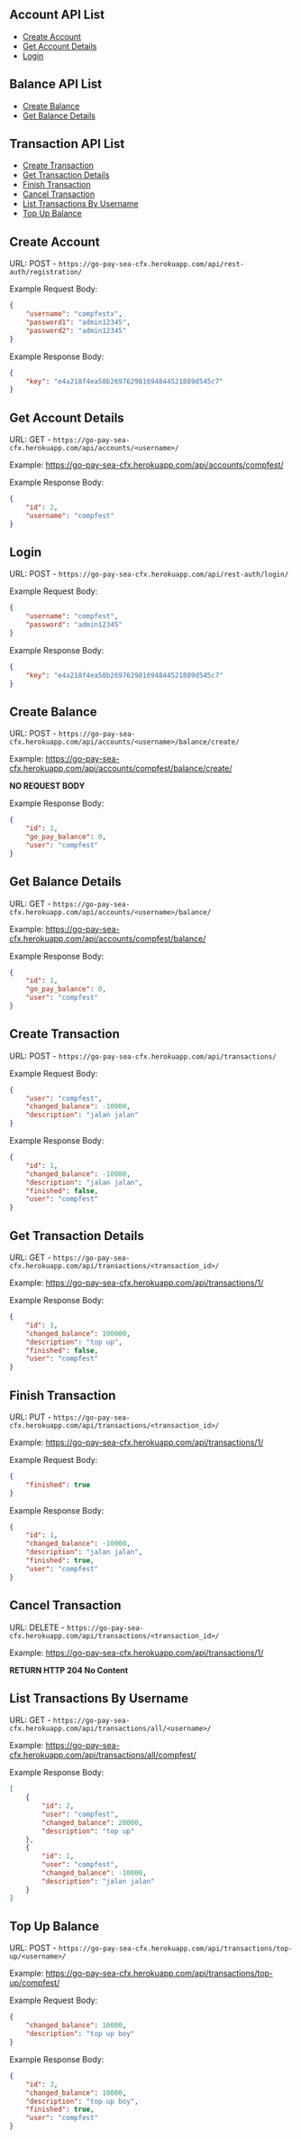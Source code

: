 ## Account API List

* [Create Account](#create-account)
* [Get Account Details](#get-account-details)
* [Login](#login)

## Balance API List

* [Create Balance](#create-balance)
* [Get Balance Details](#get-balance-details)

## Transaction API List

* [Create Transaction](#create-transaction)
* [Get Transaction Details](#get-transaction-details)
* [Finish Transaction](#finish-transaction)
* [Cancel Transaction](#cancel-transaction)
* [List Transactions By Username](#list-transactions-by-username)
* [Top Up Balance](#top-up-balance)


## Create Account
URL: POST - `https://go-pay-sea-cfx.herokuapp.com/api/rest-auth/registration/`

Example Request Body:

```json
{
    "username": "compfestx",
    "password1": "admin12345",
    "password2": "admin12345"
}
```

Example Response Body:

```json
{
    "key": "e4a218f4ea58b269762981694844521889d545c7"
}
```

## Get Account Details
URL: GET - `https://go-pay-sea-cfx.herokuapp.com/api/accounts/<username>/`

Example: https://go-pay-sea-cfx.herokuapp.com/api/accounts/compfest/

Example Response Body:

```json
{
    "id": 2,
    "username": "compfest"
}
```


## Login
URL: POST - `https://go-pay-sea-cfx.herokuapp.com/api/rest-auth/login/`

Example Request Body:

```json
{
    "username": "compfest",
    "password": "admin12345"
}
```

Example Response Body:

```json
{
    "key": "e4a218f4ea58b269762981694844521889d545c7"
}
```

## Create Balance
URL: POST - `https://go-pay-sea-cfx.herokuapp.com/api/accounts/<username>/balance/create/`

Example: https://go-pay-sea-cfx.herokuapp.com/api/accounts/compfest/balance/create/

__NO REQUEST BODY__

Example Response Body:

```json
{
    "id": 1,
    "go_pay_balance": 0,
    "user": "compfest"
}
```

## Get Balance Details
URL: GET - `https://go-pay-sea-cfx.herokuapp.com/api/accounts/<username>/balance/`

Example: https://go-pay-sea-cfx.herokuapp.com/api/accounts/compfest/balance/

Example Response Body:

```json
{
    "id": 1,
    "go_pay_balance": 0,
    "user": "compfest"
}
```

## Create Transaction
URL: POST - `https://go-pay-sea-cfx.herokuapp.com/api/transactions/`

Example Request Body:

```json
{
    "user": "compfest",
    "changed_balance": -10000,
    "description": "jalan jalan"
}
```

Example Response Body:

```json
{
    "id": 1,
    "changed_balance": -10000,
    "description": "jalan jalan",
    "finished": false,
    "user": "compfest"
}
```


## Get Transaction Details
URL: GET - `https://go-pay-sea-cfx.herokuapp.com/api/transactions/<transaction_id>/`

Example: https://go-pay-sea-cfx.herokuapp.com/api/transactions/1/

Example Response Body:

```json
{
    "id": 1,
    "changed_balance": 100000,
    "description": "top up",
    "finished": false,
    "user": "compfest"
}
```


## Finish Transaction
URL: PUT - `https://go-pay-sea-cfx.herokuapp.com/api/transactions/<transaction_id>/`

Example: https://go-pay-sea-cfx.herokuapp.com/api/transactions/1/

Example Request Body:

```json
{
    "finished": true
}
```

Example Response Body:

```json
{
    "id": 1,
    "changed_balance": -10000,
    "description": "jalan jalan",
    "finished": true,
    "user": "compfest"
}
```


## Cancel Transaction
URL: DELETE - `https://go-pay-sea-cfx.herokuapp.com/api/transactions/<transaction_id>/`

Example: https://go-pay-sea-cfx.herokuapp.com/api/transactions/1/

__RETURN HTTP 204 No Content__


## List Transactions By Username
URL: GET - `https://go-pay-sea-cfx.herokuapp.com/api/transactions/all/<username>/`

Example: https://go-pay-sea-cfx.herokuapp.com/api/transactions/all/compfest/

Example Response Body:

```json
[
    {
        "id": 2,
        "user": "compfest",
        "changed_balance": 20000,
        "description": "top up"
    },
    {
        "id": 1,
        "user": "compfest",
        "changed_balance": -10000,
        "description": "jalan jalan"
    }
]
```


## Top Up Balance
URL: POST - `https://go-pay-sea-cfx.herokuapp.com/api/transactions/top-up/<username>/`

Example: https://go-pay-sea-cfx.herokuapp.com/api/transactions/top-up/compfest/

Example Request Body:

```json
{
    "changed_balance": 10000,
    "description": "top up boy"
}
```

Example Response Body:

```json
{
    "id": 3,
    "changed_balance": 10000,
    "description": "top up boy",
    "finished": true,
    "user": "compfest"
}
```
